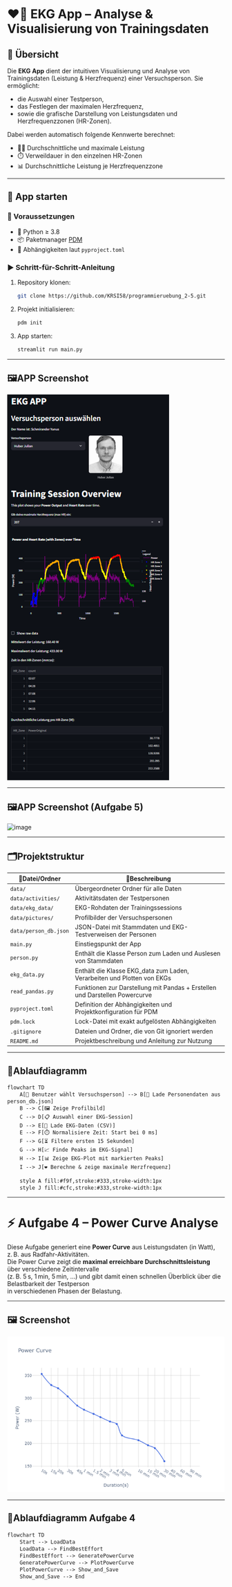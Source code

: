 # ❤️‍🔥 EKG App – Analyse & Visualisierung von Trainingsdaten

## 🧾 Übersicht

Die **EKG App** dient der intuitiven Visualisierung und Analyse von Trainingsdaten (Leistung & Herzfrequenz) einer Versuchsperson. Sie ermöglicht:

- die Auswahl einer Testperson,
- das Festlegen der maximalen Herzfrequenz,
- sowie die grafische Darstellung von Leistungsdaten und Herzfrequenzzonen (HR-Zonen).

Dabei werden automatisch folgende Kennwerte berechnet:

- 🏋️‍♂️ Durchschnittliche und maximale Leistung  
- ⏱️ Verweildauer in den einzelnen HR-Zonen  
- 📊 Durchschnittliche Leistung je Herzfrequenzzone  

---

## 🚀 App starten

### 🔧 Voraussetzungen

- 🐍 Python ≥ 3.8  
- 📦 Paketmanager [PDM](https://pdm.fming.dev/)  
- 📄 Abhängigkeiten laut `pyproject.toml`

### ▶️ Schritt-für-Schritt-Anleitung

1. Repository klonen:
   ```bash
   git clone https://github.com/KRSI58/programmieruebung_2-5.git
   ```

2. Projekt initialisieren:
   ```bash
   pdm init
   ```

3. App starten:
   ```bash
   streamlit run main.py
   ```
---
## 🖼️APP Screenshot
![alt text](screenshot.png)

---
## 🖼️APP Screenshot (Aufgabe 5)
![image](https://github.com/user-attachments/assets/eb3698f2-8a48-46fa-ba6e-9d5ae2505a35)

---
## 🗂️Projektstruktur

|📁Datei/Ordner          | 📝Beschreibung                                                   |
| --------------------- | -------------------------------------------------------------- |
| `data/`               | Übergeordneter Ordner für alle Daten                           |
| `data/activities/`    | Aktivitätsdaten der Testpersonen                               |
| `data/ekg_data/`      | EKG-Rohdaten der Trainingssessions                             |
| `data/pictures/`      | Profilbilder der Versuchspersonen                              |
| `data/person_db.json` | JSON-Datei mit Stammdaten und EKG-Testverweisen der Personen   |
| `main.py`             | Einstiegspunkt der App                                         |
| `person.py`           | Enthält die Klasse Person zum Laden und Auslesen von Stammdaten|
| `ekg_data.py`         | Enthält die Klasse EKG_data zum Laden, Verarbeiten und Plotten von EKGs|
| `read_pandas.py`      | Funktionen zur Darstellung mit Pandas + Erstellen und Darstellen Powercurve                      |
| `pyproject.toml`      | Definition der Abhängigkeiten und Projektkonfiguration für PDM |
| `pdm.lock`            | Lock-Datei mit exakt aufgelösten Abhängigkeiten                |
| `.gitignore`          | Dateien und Ordner, die von Git ignoriert werden               |
| `README.md`           | Projektbeschreibung und Anleitung zur Nutzung                  |

---

## 🔄Ablaufdiagramm

```mermaid
flowchart TD
    A[👤 Benutzer wählt Versuchsperson] --> B[📂 Lade Personendaten aus person_db.json]
    B --> C[🖼️ Zeige Profilbild]
    C --> D[📋 Auswahl einer EKG-Session]
    D --> E[📄 Lade EKG-Daten (CSV)]
    E --> F[⏱️ Normalisiere Zeit: Start bei 0 ms]
    F --> G[⏳ Filtere ersten 15 Sekunden]
    G --> H[📈 Finde Peaks im EKG-Signal]
    H --> I[📊 Zeige EKG-Plot mit markierten Peaks]
    I --> J[❤️ Berechne & zeige maximale Herzfrequenz]

    style A fill:#f9f,stroke:#333,stroke-width:1px
    style J fill:#cfc,stroke:#333,stroke-width:1px
```

---

# ⚡ Aufgabe 4 – Power Curve Analyse

Diese Aufgabe generiert eine **Power Curve** aus Leistungsdaten (in Watt), z. B. aus Radfahr-Aktivitäten.  
Die Power Curve zeigt die **maximal erreichbare Durchschnittsleistung** über verschiedene Zeitintervalle  
(z. B. 5 s, 1 min, 5 min, …) und gibt damit einen schnellen Überblick über die Belastbarkeit der Testperson  
in verschiedenen Phasen der Belastung.

---

## 🖼️ Screenshot

![Power Curve](power_curve.png)

---

## 🔄Ablaufdiagramm Aufgabe 4

```mermaid
flowchart TD
    Start --> LoadData
    LoadData --> FindBestEffort
    FindBestEffort --> GeneratePowerCurve
    GeneratePowerCurve --> PlotPowerCurve
    PlotPowerCurve --> Show_and_Save
    Show_and_Save --> End
```
